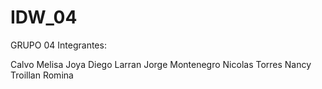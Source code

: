# IDW_04

GRUPO 04
Integrantes:

Calvo Melisa
Joya Diego
Larran Jorge
Montenegro Nicolas
Torres Nancy
Troillan Romina